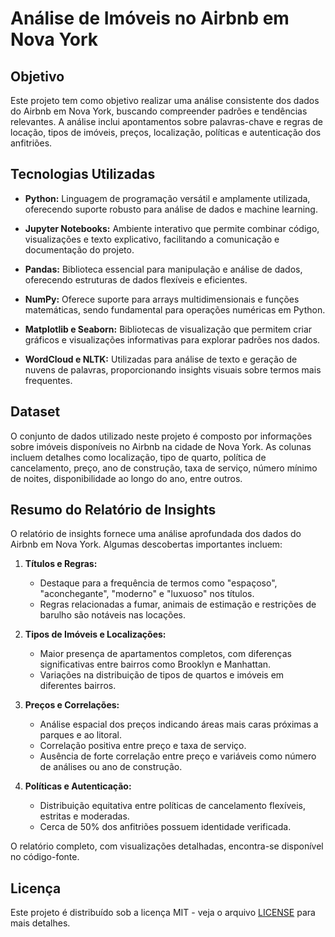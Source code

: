 # Análise de Imóveis no Airbnb em Nova York

## Objetivo

Este projeto tem como objetivo realizar uma análise consistente dos dados do Airbnb em Nova York, buscando compreender padrões e tendências relevantes. A análise inclui apontamentos sobre palavras-chave e regras de locação, tipos de imóveis, preços, localização, políticas e autenticação dos anfitriões.

## Tecnologias Utilizadas

- **Python:** Linguagem de programação versátil e amplamente utilizada, oferecendo suporte robusto para análise de dados e machine learning.

- **Jupyter Notebooks:** Ambiente interativo que permite combinar código, visualizações e texto explicativo, facilitando a comunicação e documentação do projeto.

- **Pandas:** Biblioteca essencial para manipulação e análise de dados, oferecendo estruturas de dados flexíveis e eficientes.

- **NumPy:** Oferece suporte para arrays multidimensionais e funções matemáticas, sendo fundamental para operações numéricas em Python.

- **Matplotlib e Seaborn:** Bibliotecas de visualização que permitem criar gráficos e visualizações informativas para explorar padrões nos dados.

- **WordCloud e NLTK:** Utilizadas para análise de texto e geração de nuvens de palavras, proporcionando insights visuais sobre termos mais frequentes.

## Dataset

O conjunto de dados utilizado neste projeto é composto por informações sobre imóveis disponíveis no Airbnb na cidade de Nova York. As colunas incluem detalhes como localização, tipo de quarto, política de cancelamento, preço, ano de construção, taxa de serviço, número mínimo de noites, disponibilidade ao longo do ano, entre outros.

## Resumo do Relatório de Insights

O relatório de insights fornece uma análise aprofundada dos dados do Airbnb em Nova York. Algumas descobertas importantes incluem:

1. **Títulos e Regras:**
   - Destaque para a frequência de termos como "espaçoso", "aconchegante", "moderno" e "luxuoso" nos títulos.
   - Regras relacionadas a fumar, animais de estimação e restrições de barulho são notáveis nas locações.

2. **Tipos de Imóveis e Localizações:**
   - Maior presença de apartamentos completos, com diferenças significativas entre bairros como Brooklyn e Manhattan.
   - Variações na distribuição de tipos de quartos e imóveis em diferentes bairros.

3. **Preços e Correlações:**
   - Análise espacial dos preços indicando áreas mais caras próximas a parques e ao litoral.
   - Correlação positiva entre preço e taxa de serviço.
   - Ausência de forte correlação entre preço e variáveis como número de análises ou ano de construção.

4. **Políticas e Autenticação:**
   - Distribuição equitativa entre políticas de cancelamento flexíveis, estritas e moderadas.
   - Cerca de 50% dos anfitriões possuem identidade verificada.

O relatório completo, com visualizações detalhadas, encontra-se disponível no código-fonte.
## Licença

Este projeto é distribuído sob a licença MIT - veja o arquivo [LICENSE](LICENSE) para mais detalhes.

